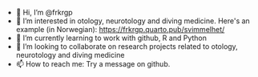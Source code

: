 - 👋 Hi, I’m @frkrgp
- 👀 I’m interested in otology, neurotology and diving medicine. Here's an example (in Norwegian): https://frkrgp.quarto.pub/svimmelhet/
- 🌱 I’m currently learning to work with github, R and Python
- 💞️ I’m looking to collaborate on research projects related to otology, neurotology and diving medicine
- 📫 How to reach me: Try a message on github.

<!---
frkrgp/frkrgp is a ✨ special ✨ repository because its `README.md` (this file) appears on your GitHub profile.
You can click the Preview link to take a look at your changes.
--->
